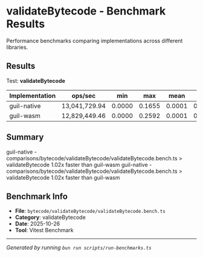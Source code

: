 # validateBytecode - Benchmark Results

Performance benchmarks comparing implementations across different libraries.

## Results

Test: **validateBytecode**

| Implementation | ops/sec | min | max | mean | p75 | p99 | p995 | p999 | rme | samples | notes |
|---|---|---|---|---|---|---|---|---|---|---|---|
| guil-native | 13,041,729.94 | 0.0000 | 0.1655 | 0.0001 | 0.0001 | 0.0001 | 0.0001 | 0.0002 | ±0.14% | 6520866 | fastest |
| guil-wasm | 12,829,449.46 | 0.0000 | 0.2592 | 0.0001 | 0.0001 | 0.0001 | 0.0001 | 0.0002 | ±0.20% | 6414725 |  |

## Summary

guil-native - comparisons/bytecode/validateBytecode/validateBytecode.bench.ts > validateBytecode
1.02x faster than guil-wasm
guil-native - comparisons/bytecode/validateBytecode/validateBytecode.bench.ts > validateBytecode
1.02x faster than guil-wasm

## Benchmark Info

- **File**: `bytecode/validateBytecode/validateBytecode.bench.ts`
- **Category**: validateBytecode
- **Date**: 2025-10-26
- **Tool**: Vitest Benchmark

---

*Generated by running `bun run scripts/run-benchmarks.ts`*
